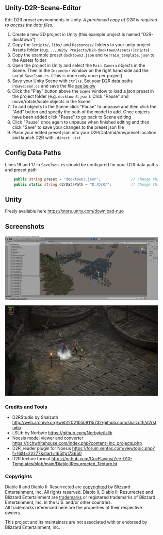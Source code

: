 ## Unity-D2R-Scene-Editor
Edit D2R preset environments in Unity. *A purchased copy of D2R is required to access the data files*.

1. Create a new 3D project in Unity (this example project is named "D2R-docktown")
2. Copy the `Scripts/`, `libs/` and `Resources/` folders to your unity project Assets folder (e.g. `...Unity Projects/D2R-docktown/Assets/Scripts`)
3. Copy the example preset `docktown3.json` and `terrain_template.json` to the Assets folder
4. Open the project in Unity and select the `Main Camera` objects in the Scene. Then in the `Inspector` window on the right hand side add the script `SaveJson.cs`. (This is done only once per project)
5. Save your Unity Scene with `ctrl+s`. Set your D2R data paths in`SaveJson.cs` and save the file [see below](#config-data-paths)
6. Click the "Play" button above the `Scene` window to load a json preset in the project folder (e.g. `docktown3.json`). Click "Pause" and move/rotate/scale objects in the Scene
7. To add objects to the Scene click "Pause" to unpause and then click the "Add" button and specify the path of the model to add. Once objects have been added click "Pause" to go back to Scene editing 
8. Click "Pause" once again to unpause when finished editing and then click "Save" to save your changes to the preset json file
9. Place your edited preset json into your D2R/Data/hd/env/preset location and launch D2R with `-direct -txt`


## Config Data Paths
Lines 16 and 17 in `SaveJson.cs` should be configured for your D2R data paths and preset path
```cs
    public string preset = "docktown3.json";              // Change this to be the json preset that is edited
    public static string d2rDataPath = "D:/D2R/";         // Change this to where your D2R data is extracted (casc storage)
```


## Unity
Freely available here https://store.unity.com/download-nuo


## Screenshots
![Unity scene](./screenshots/scene_docktown_lslib.jpg)

![Act3 docktown in-game](./screenshots/docktown_ingame.jpg)


### Credits and Tools
- D2RStudio by Shalzuth http://web.archive.org/web/20210508115732/github.com/shalzuth/d2rstudio
- LSLib by Norbyte https://github.com/Norbyte/lslib
- Noesis model viewer and converter https://richwhitehouse.com/index.php?content=inc_projects.php
- D2R_reader plugin for Noesis https://forum.xentax.com/viewtopic.php?f=16&t=22277&start=165#p173650
- D2R texture format https://github.com/CucFlavius/Zee-010-Templates/blob/main/DiabloIIResurrected_Texture.bt


### Copyrights
Diablo II and Diablo II: Resurrected are [copyrighted](https://www.blizzard.com/en-us/legal/9c9cb70b-d1ed-4e17-998a-16c6df46be7b/copyright-notices) by Blizzard Entertainment, Inc. All rights reserved. Diablo II, Diablo II: Resurrected and Blizzard Entertainment are [trademarks](https://www.blizzard.com/en-us/legal/9c9cb70b-d1ed-4e17-998a-16c6df46be7b/copyright-notices) or registered trademarks of Blizzard Entertainment, Inc. in the U.S. and/or other countries.  
All trademarks referenced here are the properties of their respective owners.

This project and its maintainers are not associated with or endorsed by Blizzard Entertainment, Inc.
